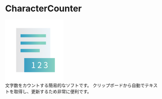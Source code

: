 # CharacterCounter
<img src="assets/icon.png" height="200"><br>
文字数をカウントする簡易的なソフトです。
クリップボードから自動でテキストを取得し、更新するため非常に便利です。